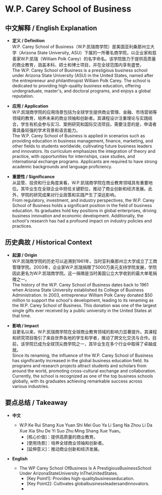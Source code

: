 # W.P. Carey School of Business

## 中文解释 / English Explanation

* **定义 / Definition**  
  W.P. Carey School of Business（W.P.凯瑞商学院）是美国亚利桑那州立大学（Arizona State University, ASU）下属的一所著名商学院，以企业家和慈善家W.P.凯瑞（William Polk Carey）的名字命名。该学院致力于提供高质量的商业教育，涵盖本科、硕士和博士项目，并在全球范围内享有盛誉。  
  The W.P. Carey School of Business is a prestigious business school under Arizona State University (ASU) in the United States, named after the entrepreneur and philanthropist William Polk Carey. The school is dedicated to providing high-quality business education, offering undergraduate, master's, and doctoral programs, and enjoys a global reputation.

* **应用 / Application**  
  W.P.凯瑞商学院的应用场景包括为全球学生提供商业管理、金融、市场营销等领域的教育，培养未来的商业领袖和创新者。其课程设计注重理论与实践结合，学生有机会参与实习、案例研究和国际交流项目。需要注意的是，申请者需具备较强的学术背景和语言能力。  
  The W.P. Carey School of Business is applied in scenarios such as providing education in business management, finance, marketing, and other fields to students worldwide, cultivating future business leaders and innovators. Its curriculum emphasizes the integration of theory and practice, with opportunities for internships, case studies, and international exchange programs. Applicants are required to have strong academic backgrounds and language proficiency.

* **重要性 / Significance**  
  从监管、投资和行业角度来看，W.P.凯瑞商学院在商业教育领域具有重要地位。其毕业生在全球企业中担任关键职位，推动了商业创新和经济发展。此外，学院的研究成果对行业政策和实践产生了深远影响。  
  From regulatory, investment, and industry perspectives, the W.P. Carey School of Business holds a significant position in the field of business education. Its graduates hold key positions in global enterprises, driving business innovation and economic development. Additionally, the school's research has had a profound impact on industry policies and practices.

## 历史典故 / Historical Context

* **起源 / Origin**  
  W.P.凯瑞商学院的历史可以追溯到1961年，当时亚利桑那州立大学成立了工商管理学院。2003年，企业家W.P.凯瑞捐赠了5000万美元支持学院发展，学院因此更名为W.P.凯瑞商学院。这一捐赠是当时美国公立大学收到的最大单笔捐赠之一。  
  The history of the W.P. Carey School of Business dates back to 1961 when Arizona State University established its College of Business Administration. In 2003, entrepreneur William Polk Carey donated $50 million to support the school's development, leading to its renaming as the W.P. Carey School of Business. This donation was one of the largest single gifts ever received by a public university in the United States at that time.

* **影响 / Impact**  
  自更名以来，W.P.凯瑞商学院在全球商业教育领域的影响力显著提升。其课程和研究项目吸引了来自世界各地的学生和学者，推动了跨文化交流与合作。目前，该学院已成为全球顶尖商学院之一，其毕业生在多个行业中取得了卓越成就。  
  Since its renaming, the influence of the W.P. Carey School of Business has significantly increased in the global business education field. Its programs and research projects attract students and scholars from around the world, promoting cross-cultural exchange and collaboration. Currently, the school is recognized as one of the top business schools globally, with its graduates achieving remarkable success across various industries.

## 要点总结 / Takeaway

* **中文**  
  - W.P.Ke Rui Shang Xue Yuan Shi Mei Guo Ya Li Sang Na Zhou Li Da Xue Xia Shu De Yi Suo Zhu Ming Shang Xue Yuan。
    - [核心价值]：提供高质量的商业教育。
    - [使用场景]：培养全球商业领袖和创新者。
    - [延伸意义]：推动商业创新和经济发展。

* **English**  
    - The WP Carey School OfBusiness Is A PrestigiousBusinessSchool Under ArizonaStateUniversity InTheUnitedStates.
      - [Key Point1]: Provides high-qualitybusinesseducation.
      - [Key Point2]: Cultivates globalbusinessleadersandinnovators.
      - [Key Point3]: Drivesbusinessinnovationandeconomicdevelopment